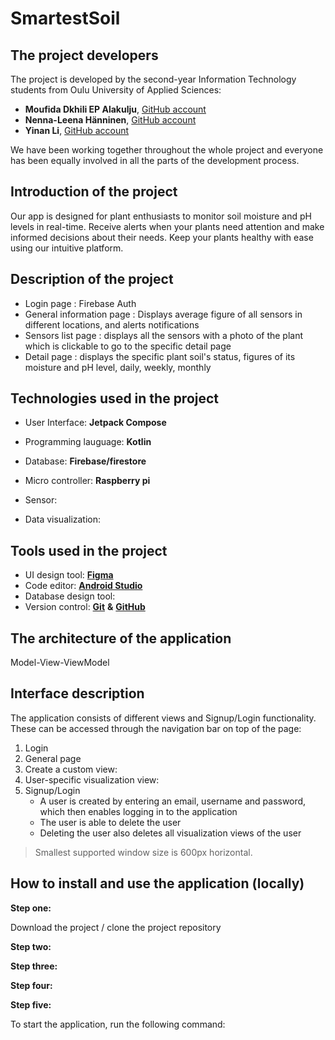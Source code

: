 # SmartestSoil



## The project developers
The project is developed by the second-year Information Technology students from Oulu University of Applied Sciences:
-  **Moufida Dkhili EP Alakulju**, [GitHub account](https://github.com/mufidaA)
-  **Nenna-Leena Hänninen**, [GitHub account](https://github.com/nennahanninen)
-  **Yinan Li**, [GitHub account](https://github.com/YinanLi1987)

We have been working together throughout the whole project and everyone has been equally involved in all the parts of the development process.

## Introduction of the project
Our app is designed for plant enthusiasts to monitor soil moisture and pH levels in real-time. Receive alerts when your plants need attention and make informed decisions about their needs. Keep your plants healthy with ease using our intuitive platform.

## Description of the project
- Login page : Firebase Auth
- General information page : Displays average figure of all sensors in different locations, and alerts notifications
- Sensors list page : displays all the sensors with a photo of the plant which is clickable to go to the specific detail page
- Detail page : displays the specific plant soil's status, figures of its moisture and pH level, daily, weekly, monthly

## Technologies used in the project
-  User Interface:
   **Jetpack Compose**

-  Programming lauguage:
   **Kotlin**

-  Database:
   **Firebase/firestore**


- Micro controller:
  **Raspberry pi**
- Sensor:

- Data visualization:




## Tools used in the project
-  UI design tool: [**Figma**](https://www.figma.com/)
-  Code editor: [**Android Studio**](https://code.visualstudio.com/)
-  Database design tool:
-  Version control: [**Git**](https://git-scm.com/) **&** [**GitHub**](https://github.com/)

## The architecture of the application

Model-View-ViewModel

## Interface description
The application consists of different views and Signup/Login functionality. These can be accessed through the navigation bar on top of the page:

1. Login
2. General page
3. Create a custom view:
4. User-specific visualization view:
5. Signup/Login
    - A user is created by entering an email, username and password, which then enables logging in to the application
    - The user is able to delete the user
    - Deleting the user also deletes all visualization views of the user

> Smallest supported window size is 600px horizontal.

## How to install and use the application (locally)
**Step one:**

Download the project / clone the project repository

**Step two:**



**Step three:**





**Step four:**





**Step five:**

To start the application, run the following command:
```


```